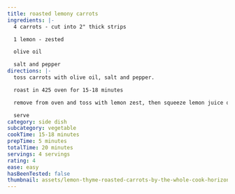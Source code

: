 ```yaml
---
title: roasted lemony carrots
ingredients: |-
  4 carrots - cut into 2" thick strips

  1 lemon - zested

  olive oil

  salt and pepper
directions: |-
  toss carrots with olive oil, salt and pepper.

  roast in 425 oven for 15-18 minutes

  remove from oven and toss with lemon zest, then squeeze lemon juice over

  serve
category: side dish
subcategory: vegetable
cookTime: 15-18 minutes
prepTime: 5 minutes
totalTime: 20 minutes
servings: 4 servings
rating: 4
ease: easy
hasBeenTested: false
thumbnail: assets/lemon-thyme-roasted-carrots-by-the-whole-cook-horizontal-bowl.jpg
---
```

